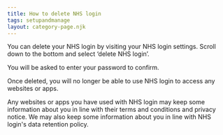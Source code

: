 ```yaml
---
title: How to delete NHS login
tags: setupandmanage
layout: category-page.njk
---
```

You can delete your NHS login by visiting your NHS login settings. Scroll down to the bottom and select ‘delete NHS login’.

You will be asked to enter your password to confirm.

Once deleted, you will no longer be able to use NHS login to access any websites or apps.

Any websites or apps you have used with NHS login may keep some information about you in line with their terms and conditions and privacy notice. We may also keep some information about you in line with NHS login's data retention policy.